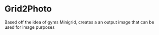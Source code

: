 # Grid2Photo
Based off the idea of gyms Minigrid, creates a an output image that can be used for image purposes
